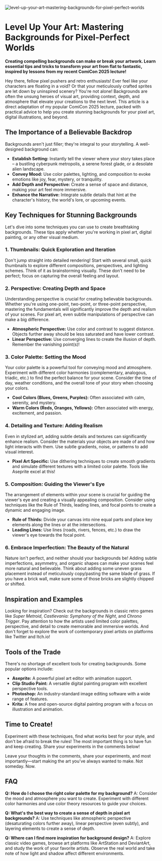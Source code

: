 ![level-up-your-art-mastering-backgrounds-for-pixel-perfect-worlds](https://images.pexels.com/photos/18069362/pexels-photo-18069362.png?auto=compress&cs=tinysrgb&fit=crop&h=627&w=1200)

# Level Up Your Art: Mastering Backgrounds for Pixel-Perfect Worlds

**Creating compelling backgrounds can make or break your artwork. Learn essential tips and tricks to transform your art from flat to fantastic, inspired by lessons from my recent ComiCon 2025 lecture!**

Hey there, fellow pixel pushers and retro enthusiasts! Ever feel like your characters are floating in a void? Or that your meticulously crafted sprites are let down by uninspired scenery? You're not alone! Backgrounds are often the unsung heroes of visual art, providing context, depth, and atmosphere that elevate your creations to the next level. This article is a direct adaptation of my popular ComiCon 2025 lecture, packed with practical advice to help you create stunning backgrounds for your pixel art, digital illustrations, and beyond.

## The Importance of a Believable Backdrop

Backgrounds aren't just filler; they're integral to your storytelling. A well-designed background can:

*   **Establish Setting:** Instantly tell the viewer where your story takes place – a bustling cyberpunk metropolis, a serene forest glade, or a desolate alien landscape.
*   **Convey Mood:** Use color palettes, lighting, and composition to evoke emotions like joy, fear, mystery, or tranquility.
*   **Add Depth and Perspective:** Create a sense of space and distance, making your art feel more immersive.
*   **Enhance the Narrative:** Integrate subtle details that hint at the character's history, the world's lore, or upcoming events.

## Key Techniques for Stunning Backgrounds

Let's dive into some techniques you can use to create breathtaking backgrounds. These tips apply whether you're working in pixel art, digital painting, or any other visual medium.

### 1. Thumbnails: Quick Exploration and Iteration

Don't jump straight into detailed rendering! Start with several small, quick thumbnails to explore different compositions, perspectives, and lighting schemes. Think of it as brainstorming visually. These don't need to be perfect; focus on capturing the overall feeling and layout.

### 2. Perspective: Creating Depth and Space

Understanding perspective is crucial for creating believable backgrounds. Whether you're using one-point, two-point, or three-point perspective, mastering the fundamentals will significantly improve the depth and realism of your scenes. For pixel art, even subtle manipulations of perspective can make a big difference.

*   **Atmospheric Perspective:** Use color and contrast to suggest distance. Objects further away should be less saturated and have lower contrast.
*   **Linear Perspective:** Use converging lines to create the illusion of depth. Remember the vanishing point(s)!

### 3. Color Palette: Setting the Mood

Your color palette is a powerful tool for conveying mood and atmosphere. Experiment with different color harmonies (complementary, analogous, triadic, etc.) to find the perfect balance for your scene. Consider the time of day, weather conditions, and the overall tone of your story when choosing your colors.

*   **Cool Colors (Blues, Greens, Purples):** Often associated with calm, serenity, and mystery.
*   **Warm Colors (Reds, Oranges, Yellows):** Often associated with energy, excitement, and passion.

### 4. Detailing and Texture: Adding Realism

Even in stylized art, adding subtle details and textures can significantly enhance realism. Consider the materials your objects are made of and how light interacts with them. Use subtle gradients, noise, or patterns to add visual interest.

*   **Pixel Art Specific:** Use dithering techniques to create smooth gradients and simulate different textures with a limited color palette. Tools like Aseprite excel at this!

### 5. Composition: Guiding the Viewer's Eye

The arrangement of elements within your scene is crucial for guiding the viewer's eye and creating a visually appealing composition. Consider using techniques like the Rule of Thirds, leading lines, and focal points to create a dynamic and engaging image.

*   **Rule of Thirds:** Divide your canvas into nine equal parts and place key elements along the lines or at the intersections.
*   **Leading Lines:** Use lines (roads, rivers, fences, etc.) to draw the viewer's eye towards the focal point.

### 6. Embrace Imperfection: The Beauty of the Natural

Nature isn't perfect, and neither should your backgrounds be! Adding subtle imperfections, asymmetry, and organic shapes can make your scenes feel more natural and believable. Think about adding some uneven grass placement instead of meticulously copy/pasting the same blade of grass. If you have a brick wall, make sure some of those bricks are slightly chipped or shifted.

## Inspiration and Examples

Looking for inspiration? Check out the backgrounds in classic retro games like *Super Metroid*, *Castlevania: Symphony of the Night*, and *Chrono Trigger*. Pay attention to how the artists used limited color palettes, perspective, and detail to create memorable and immersive worlds. And don't forget to explore the work of contemporary pixel artists on platforms like Twitter and Itch.io!

## Tools of the Trade

There's no shortage of excellent tools for creating backgrounds. Some popular options include:

*   **Aseprite:** A powerful pixel art editor with animation support.
*   **Clip Studio Paint:** A versatile digital painting program with excellent perspective tools.
*   **Photoshop:** An industry-standard image editing software with a wide range of features.
*   **Krita:** A free and open-source digital painting program with a focus on illustration and animation.

## Time to Create!

Experiment with these techniques, find what works best for your style, and don't be afraid to break the rules! The most important thing is to have fun and keep creating. Share your experiments in the comments below!

Leave your thoughts in the comments, share your experiments, and most importantly—start making the art you've always wanted to make. Not someday. Now. 

## FAQ

**Q: How do I choose the right color palette for my background?**
A: Consider the mood and atmosphere you want to create. Experiment with different color harmonies and use color theory resources to guide your choices.

**Q: What's the best way to create a sense of depth in pixel art backgrounds?**
A: Use techniques like atmospheric perspective (desaturating colors further away), linear perspective (even subtly), and layering elements to create a sense of depth.

**Q: Where can I find more inspiration for background design?**
A: Explore classic video games, browse art platforms like ArtStation and DeviantArt, and study the work of your favorite artists. Observe the real world and take note of how light and shadow affect different environments.
